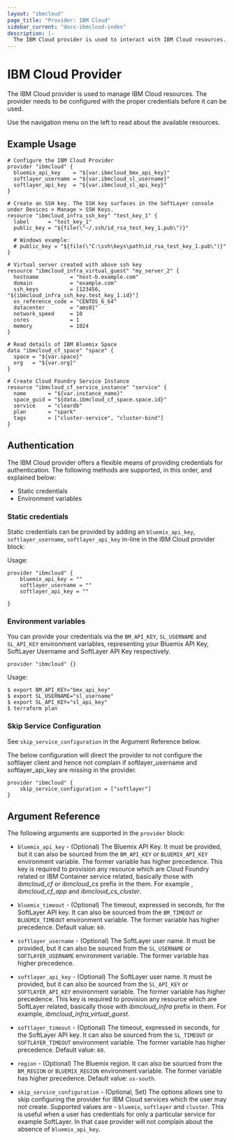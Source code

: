 ```yaml
---
layout: "ibmcloud"
page_title: "Provider: IBM Cloud"
sidebar_current: "docs-ibmcloud-index"
description: |-
  The IBM Cloud provider is used to interact with IBM Cloud resources.
---
```


# IBM Cloud Provider

The IBM Cloud provider is used to manage IBM Cloud resources. The provider needs to be configured with the proper credentials before it can be used.

Use the navigation menu on the left to read about the available resources.


## Example Usage


```hcl
# Configure the IBM Cloud Provider
provider "ibmcloud" {
  bluemix_api_key    = "${var.ibmcloud_bmx_api_key}"
  softlayer_username = "${var.ibmcloud_sl_username}"
  softlayer_api_key  = "${var.ibmcloud_sl_api_key}"
}

# Create an SSH key. The SSH key surfaces in the SoftLayer console under Devices > Manage > SSH Keys.
resource "ibmcloud_infra_ssh_key" "test_key_1" {
  label      = "test_key_1"
  public_key = "${file(\"~/.ssh/id_rsa_test_key_1.pub\")}"

  # Windows example:
  # public_key = "${file(\"C:\ssh\keys\path\id_rsa_test_key_1.pub\")}"
}

# Virtual server created with above ssh key
resource "ibmcloud_infra_virtual_guest" "my_server_2" {
  hostname          = "host-b.example.com"
  domain            = "example.com"
  ssh_keys          = [123456, "${ibmcloud_infra_ssh_key.test_key_1.id}"]
  os_reference_code = "CENTOS_6_64"
  datacenter        = "ams01"
  network_speed     = 10
  cores             = 1
  memory            = 1024
}

# Read details of IBM Bluemix Space
data "ibmcloud_cf_space" "space" {
  space = "${var.space}"
  org   = "${var.org}"
}

# Create Cloud Foundry Service Instance
resource "ibmcloud_cf_service_instance" "service" {
  name       = "${var.instance_name}"
  space_guid = "${data.ibmcloud_cf_space.space.id}"
  service    = "cleardb"
  plan       = "spark"
  tags       = ["cluster-service", "cluster-bind"]
}
```

## Authentication

The IBM Cloud provider offers a flexible means of providing credentials for authentication. The following methods are supported, in this order, and explained below:

- Static credentials
- Environment variables

### Static credentials ###

Static credentials can be provided by adding an `bluemix_api_key`, `softlayer_username`, `softlayer_api_key` in-line in the IBM Cloud provider block:

Usage:

```
provider "ibmcloud" {
    bluemix_api_key = ""
    softlayer_username = ""
    softlayer_api_key = ""

}
```


### Environment variables

You can provide your credentials via the `BM_API_KEY`, `SL_USERNAME` and `SL_API_KEY` environment variables, representing your Bluemix API Key, SoftLayer Username and SoftLayer API Key respectively.  

```
provider "ibmcloud" {}
```

Usage:

```
$ export BM_API_KEY="bmx_api_key"
$ export SL_USERNAME="sl_username"
$ export SL_API_KEY="sl_api_key"
$ terraform plan
```

### Skip Service Configuration
See `skip_service_configuration` in the Argument Reference below.

The below configuration will direct the provider to not configure the softlayer client and hence
not complain if softlayer_username and softlayer_api_key are missing in the provider.

```
provider "ibmcloud" {
    skip_service_configuration = ["softlayer"]
}
```


## Argument Reference

The following arguments are supported in the `provider` block:

* `bluemix_api_key` - (Optional) The Bluemix API Key. It must be provided, but it can also be sourced from the `BM_API_KEY` or `BLUEMIX_API_KEY` environment variable. The former variable has higher precedence. This key is required to provision any resource which are Cloud Foundry related or IBM Container service related, basically those with _ibmcloud_cf_ or _ibmcloud_cs_ prefix in the them. For example , _ibmcloud_cf_app_ and _ibmcloud_cs_cluster_.

* `bluemix_timeout` - (Optional) The timeout, expressed in seconds, for the SoftLayer API key. It can also be sourced from the `BM_TIMEOUT`  or `BLUEMIX_TIMEOUT` environment variable. The former variable has higher precedence. Default value: `60`.

* `softlayer_username` - (Optional) The SoftLayer user name. It must be provided, but it can also be sourced from the `SL_USERNAME` or `SOFTLAYER_USERNAME` environment variable. The former variable has higher precedence. 

* `softlayer_api_key` - (Optional) The SoftLayer user name. It must be provided, but it can also be sourced from the `SL_API_KEY` or `SOFTLAYER_API_KEY` environment variable. The former variable has higher precedence. This key is required to provision any resource which are SoftLayer related, basically those with _ibmcloud_infra_ prefix in them. For example, _ibmcloud_infra_virtual_guest_.

* `softlayer_timeout` - (Optional) The timeout, expressed in seconds, for the SoftLayer API key. It can also be sourced from the `SL_TIMEOUT`  or `SOFTLAYER_TIMEOUT` environment variable. The former variable has higher precedence. Default value: `60`.

* `region` - (Optional) The Bluemix region. It can also be sourced from the `BM_REGION` or `BLUEMIX_REGION` environment variable. The former variable has higher precedence. Default value: `us-south`.

* `skip_service_configuration` - (Optional, Set) The options allows one to skip configuring the provider for IBM Cloud services which the user may not create. Supported values are - `bluemix`, `softlayer` and `cluster`. This is useful  when a user has credentials for only a particular service for example SoftLayer. In that case provider will not complain about the absence of `bluemix_api_key`.
